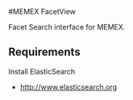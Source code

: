 #MEMEX FacetView

Facet Search interface for MEMEX.

## Requirements

Install ElasticSearch
* http://www.elasticsearch.org

